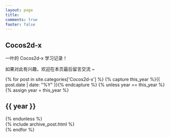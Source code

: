 ```yaml
---
layout: page
title:
comments: true
footer: false
---
```

## Cocos2d-x

一叶的 Cocos2d-x 学习记录！

如果对此有兴趣，欢迎在本页最后留言交流 ~

<div id="blog-archives" class="category">
{% for post in site.categories['Cocos2d-x'] %}
{% capture this_year %}{{ post.date | date: "%Y" }}{% endcapture %}
{% unless year == this_year %}
  {% assign year = this_year %}
  <h2>{{ year }}</h2>
{% endunless %}
<article>
  {% include archive_post.html %}
</article>
{% endfor %}
</div>
